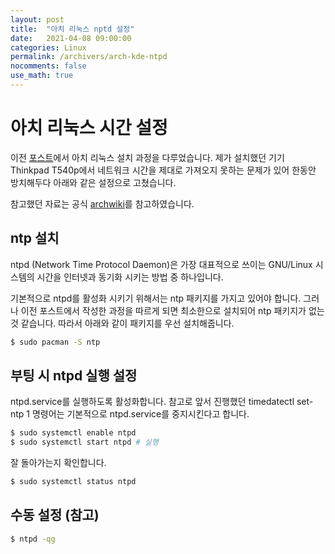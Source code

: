 ```yaml
---
layout: post
title:  "아치 리눅스 nptd 설정"
date:   2021-04-08 09:00:00
categories: Linux
permalink: /archivers/arch-kde-ntpd
nocomments: false
use_math: true 
---
```


# 아치 리눅스 시간 설정

이전 [포스트](https://sjoon-oh.github.io/archivers/arch-installation)에서 아치 리눅스 설치 과정을 다루었습니다. 제가 설치했던 기기 Thinkpad T540p에서 네트워크 시간을 제대로 가져오지 못하는 문제가 있어 한동안 방치해두다 아래와 같은 설정으로 고쳤습니다.

참고했던 자료는 공식 [archwiki](https://wiki.archlinux.org/index.php/Network_Time_Protocol_daemon)를 참고하였습니다.

<!--more-->

## ntp 설치

ntpd (Network Time Protocol Daemon)은 가장 대표적으로 쓰이는 GNU/Linux 시스템의 시간을 인터넷과 동기화 시키는 방법 중 하나입니다. 

기본적으로 ntpd를 활성화 시키기 위해서는 ntp 패키지를 가지고 있어야 합니다. 그러나 이전 포스트에서 작성한 과정을 따르게 되면 최소한으로 설치되어 ntp 패키지가 없는 것 같습니다. 따라서 아래와 같이 패키지를 우선 설치해줍니다.

```bash
$ sudo pacman -S ntp
```

## 부팅 시 ntpd 실행 설정

ntpd.service를 실행하도록 활성화합니다. 참고로 앞서 진행했던 timedatectl set-ntp 1 명령어는 기본적으로 ntpd.service를 중지시킨다고 합니다. 


```bash
$ sudo systemctl enable ntpd
$ sudo systemctl start ntpd # 실행
```

잘 돌아가는지 확인합니다.

```bash
$ sudo systemctl status ntpd
```

## 수동 설정 (참고)

```bash
$ ntpd -qg
```

